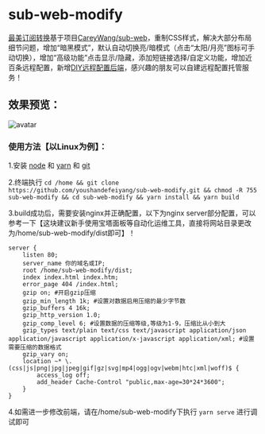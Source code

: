 # sub-web-modify
[最美订阅转换](https://sub.v1.mk)基于项目[CareyWang/sub-web](https://github.com/CareyWang/sub-web)，重制CSS样式，解决大部分布局细节问题，增加“暗黑模式”，默认自动切换亮/暗模式（点击“太阳/月亮”图标可手动切换），增加“高级功能”点击显示/隐藏，添加短链接选择/自定义功能，增加近百条远程配置，新增[DIY远程配置后端](https://github.com/youshandefeiyang/sub-web-config-backend)，感兴趣的朋友可以自建远程配置托管服务！<br/>
## 效果预览：
![avatar](https://cdn.jsdelivr.net/gh/limr95/webcdn@3.8/dfy.gif)
### 使用方法【以Linux为例】：
1.安装 [node](https://blog.csdn.net/achabuhecha/article/details/111400068) 和 [yarn](https://classic.yarnpkg.com/en/docs/install#debian-stable) 和 [git](https://git-scm.com/book/zh/v2/%E8%B5%B7%E6%AD%A5-%E5%AE%89%E8%A3%85-Git)

2.终端执行 `cd /home && git clone https://github.com/youshandefeiyang/sub-web-modify.git && chmod -R 755 sub-web-modify && cd sub-web-modify && yarn install && yarn build`

3.build成功后，需要安装nginx并正确配置，以下为nginx server部分配置，可以参考一下【这块建议新手使用宝塔面板等自动化运维工具，直接将网站目录更改为/home/sub-web-modify/dist即可】！

```shell
server {
    listen 80;
    server_name 你的域名或IP;
    root /home/sub-web-modify/dist;
    index index.html index.htm;
    error_page 404 /index.html;
    gzip on; #开启gzip压缩
    gzip_min_length 1k; #设置对数据启用压缩的最少字节数
    gzip_buffers 4 16k;
    gzip_http_version 1.0;
    gzip_comp_level 6; #设置数据的压缩等级,等级为1-9，压缩比从小到大
    gzip_types text/plain text/css text/javascript application/json application/javascript application/x-javascript application/xml; #设置需要压缩的数据格式
    gzip_vary on;
    location ~* \.(css|js|png|jpg|jpeg|gif|gz|svg|mp4|ogg|ogv|webm|htc|xml|woff)$ {
        access_log off;
        add_header Cache-Control "public,max-age=30*24*3600";
    }
}
```

4.如需进一步修改前端，请在/home/sub-web-modify下执行 `yarn serve` 进行调试即可
